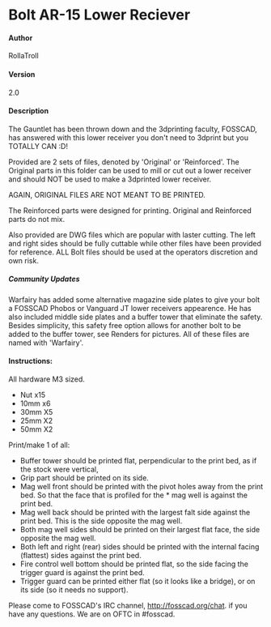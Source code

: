 # Bolt AR-15 Lower Reciever

#### Author 
RollaTroll

#### Version
2.0

#### Description 

The Gauntlet has been thrown down and the 3dprinting faculty, FOSSCAD, has answered with this lower receiver you don't need to 3dprint but you TOTALLY CAN :D!

Provided are 2 sets of files, denoted by 'Original' or 'Reinforced'. The Original parts in this folder can be used to mill or cut out a lower receiver and should NOT be used to make a 3dprinted lower receiver. 

AGAIN, ORIGINAL FILES ARE NOT MEANT TO BE PRINTED.

The Reinforced parts were designed for printing. Original and Reinforced parts do not mix.

Also provided are DWG files which are popular with laster cutting. The left and right sides should be fully cuttable while other files have been provided for reference. ALL Bolt files should be used at the operators discretion and own risk.

##### Community Updates 
Warfairy has added some alternative magazine side plates to give your bolt a FOSSCAD Phobos or Vanguard JT lower receivers appearence. He has also included middle side plates and a buffer tower that eliminate the safety. Besides simplicity, this safety free option allows for another bolt to be added to the buffer tower, see Renders for pictures.  All of these files are named with 'Warfairy'.

#### Instructions:
All hardware M3 sized.
* Nut x15
* 10mm x6
* 30mm X5
* 25mm X2
* 50mm X2

Print/make 1 of all:

* Buffer tower should be printed flat, perpendicular to the print bed, as if the stock were vertical,
* Grip part should be printed on its side.
* Mag well front should be printed with the pivot holes away from the print bed. So that the face that is profiled for the * mag well is against the print bed.
* Mag well back should be printed with the largest falt side against the print bed. This is the side opposite the mag well.
* Both mag well sides should be printed on their largest flat face, the side opposite the mag well.
* Both left and right (rear) sides should be printed with the internal facing (flattest) sides against the print bed.
* Fire control well bottom should be printed flat, so the side facing the trigger guard is against the print bed.
* Trigger guard can be printed either flat (so it looks like a bridge), or on its side (so it needs no support).

Please come to FOSSCAD's IRC channel, http://fosscad.org/chat. if you have any questions.  We are on OFTC in #fosscad.
